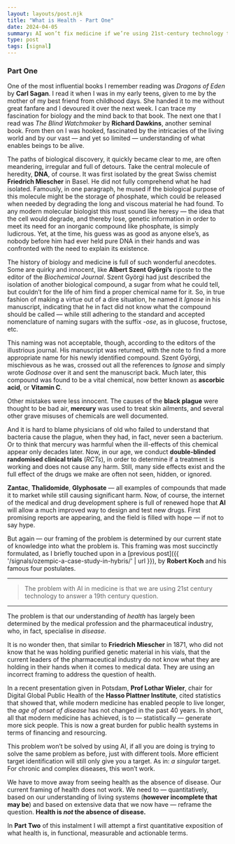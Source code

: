 ```yaml
---
layout: layouts/post.njk
title: "What is Health - Part One"
date: 2024-04-05
summary: AI won’t fix medicine if we’re using 21st-century technology to ask 19th-century questions
type: post
tags: [signal]
---
```


### Part One

One of the most influential books I remember reading was *Dragons of Eden* by **Carl Sagan**. I read it when I was in my early teens, given to me by the mother of my best friend from childhood days. She handed it to me without great fanfare and I devoured it over the next week. I can trace my fascination for biology and the mind back to that book. The next one that I read was *The Blind Watchmaker* by **Richard Dawkins**, another seminal book. From then on I was hooked, fascinated by the intricacies of the living world and by our vast — and yet so limited — understanding of what enables beings to be alive.  

The paths of biological discovery, it quickly became clear to me, are often meandering, irregular and full of detours. Take the central molecule of heredity, **DNA**, of course. It was first isolated by the great Swiss chemist **Friedrich Miescher** in Basel. He did not fully comprehend what he had isolated. Famously, in one paragraph, he mused if the biological purpose of this molecule might be the storage of phosphate, which could be released when needed by degrading the long and viscous material he had found. To any modern molecular biologist this must sound like heresy — the idea that the cell would degrade, and thereby lose, genetic information in order to meet its need for an inorganic compound like phosphate, is simply ludicrous. Yet, at the time, his guess was as good as anyone else’s, as nobody before him had ever held pure DNA in their hands and was confronted with the need to explain its existence.  

The history of biology and medicine is full of such wonderful anecdotes. Some are quirky and innocent, like **Albert Szent Györgi’s** riposte to the editor of the *Biochemical Journal*. Szent Györgi had just described the isolation of another biological compound, a sugar from what he could tell, but couldn’t for the life of him find a proper chemical name for it. So, in true fashion of making a virtue out of a dire situation, he named it *Ignose* in his manuscript, indicating that he in fact did not know what the compound should be called — while still adhering to the standard and accepted nomenclature of naming sugars with the suffix *-ose*, as in glucose, fructose, etc.  

This naming was not acceptable, though, according to the editors of the illustrious journal. His manuscript was returned, with the note to find a more appropriate name for his newly identified compound. Szent Györgi, mischievous as he was, crossed out all the references to *Ignose* and simply wrote *Godnose* over it and sent the manuscript back. Much later, this compound was found to be a vital chemical, now better known as **ascorbic acid**, or **Vitamin C**.  

Other mistakes were less innocent. The causes of the **black plague** were thought to be bad air, **mercury** was used to treat skin ailments, and several other grave misuses of chemicals are well documented.  

And it is hard to blame physicians of old who failed to understand that bacteria cause the plague, when they had, in fact, never seen a bacterium. Or to think that mercury was harmful when the ill-effects of this chemical appear only decades later. Now, in our age, we conduct **double-blinded randomised clinical trials** (*RCTs*), in order to determine if a treatment is working and does not cause any harm. Still, many side effects exist and the full effect of the drugs we make are often not seen, hidden, or ignored.  

**Zantac**, **Thalidomide**, **Glyphosate** — all examples of compounds that made it to market while still causing significant harm. Now, of course, the internet of the medical and drug development sphere is full of renewed hope that **AI** will allow a much improved way to design and test new drugs. First promising reports are appearing, and the field is filled with hope — if not to say hype.  

But again — our framing of the problem is determined by our current state of knowledge into what the problem is. This framing was most succinctly formulated, as I briefly touched upon in a [previous post]({{ '/signals/ozempic-a-case-study-in-hybris/' | url }}), by **Robert Koch** and his famous four postulates.  




---
> The problem with AI in medicine is that we are using 21st century technology to answer a 19th century question.

---

The problem is that our understanding of *health* has largely been determined by the medical profession and the pharmaceutical industry, who, in fact, specialise in *disease*.  

It is no wonder then, that similar to **Friedrich Miescher** in 1871, who did not know that he was holding purified genetic material in his vials, that the current leaders of the pharmaceutical industry do not know what they are holding in their hands when it comes to medical data. They are using an incorrect framing to address the question of health.  

In a recent presentation given in Potsdam, **Prof Lothar Wieler**, chair for Digital Global Public Health of the **Hasso Plattner Institute**, cited statistics that showed that, while modern medicine has enabled people to live longer, the *age of onset of disease* has not changed in the past 40 years. In short, all that modern medicine has achieved, is to — statistically — generate more sick people. This is now a great burden for public health systems in terms of financing and resourcing.  

This problem won’t be solved by using AI, if all you are doing is trying to solve the same problem as before, just with different tools. More efficient target identification will still only give you a target. As in: *a singular* target. For chronic and complex diseases, this won’t work.  

We have to move away from seeing health as the absence of disease. Our current framing of health does not work. We need to — quantitatively, based on our understanding of living systems (**however incomplete that may be**) and based on extensive data that we now have — reframe the question. **Health is *not* the absence of disease.**  

In **Part Two** of this instalment I will attempt a first quantitative exposition of what health is, in functional, measurable and actionable terms.  
